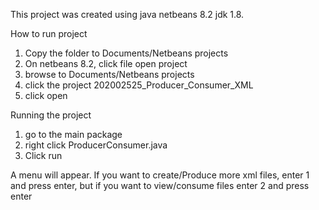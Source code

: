 This project was created using java netbeans 8.2 jdk 1.8.

How to run project
1. Copy the folder to Documents/Netbeans projects
2. On netbeans 8.2, click file open project
3. browse to Documents/Netbeans projects
4. click the project 202002525_Producer_Consumer_XML
5. click open

Running the project
1. go to the main package
2. right click ProducerConsumer.java
3. Click run
   
A menu will appear. If you want to create/Produce more xml files, enter 1 and press enter, but if you want to view/consume files enter 2 and press enter
